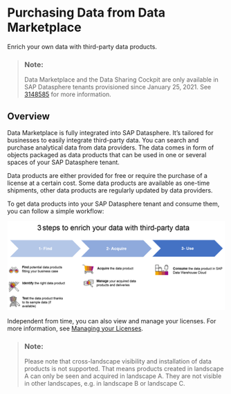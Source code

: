 <!-- loio4096fb8c97dd4d84a7200941c1721368 -->

# Purchasing Data from Data Marketplace

Enrich your own data with third-party data products.

> ### Note:  
> Data Marketplace and the Data Sharing Cockpit are only available in SAP Datasphere tenants provisioned since January 25, 2021. See [3148585](https://launchpad.support.sap.com/#/notes/3148585) for more information.



<a name="loio4096fb8c97dd4d84a7200941c1721368__section_nrc_kcg_crb"/>

## Overview

Data Marketplace is fully integrated into SAP Datasphere. It’s tailored for businesses to easily integrate third-party data. You can search and purchase analytical data from data providers. The data comes in form of objects packaged as data products that can be used in one or several spaces of your SAP Datasphere tenant.

Data products are either provided for free or require the purchase of a license at a certain cost. Some data products are available as one-time shipments, other data products are regularly updated by data providers.



To get data products into your SAP Datasphere tenant and consume them, you can follow a simple workflow:



![](images/Image_map_Data_Marketplace_Consumer_Workflow_d71c3ac.png)

Independent from time, you can also view and manage your licenses. For more information, see [Managing your Licenses](managing-your-licenses-98d9865.md).

> ### Note:  
> Please note that cross-landscape visibility and installation of data products is not supported. That means products created in landscape A can only be seen and acquired in landscape A. They are not visible in other landscapes, e.g. in landscape B or landscape C.


